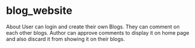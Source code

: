 # blog_website

About
User can login and create their own Blogs.
They can comment on each other blogs.
Author can approve comments to display it on home page and also discard it from showing it on their blogs.
